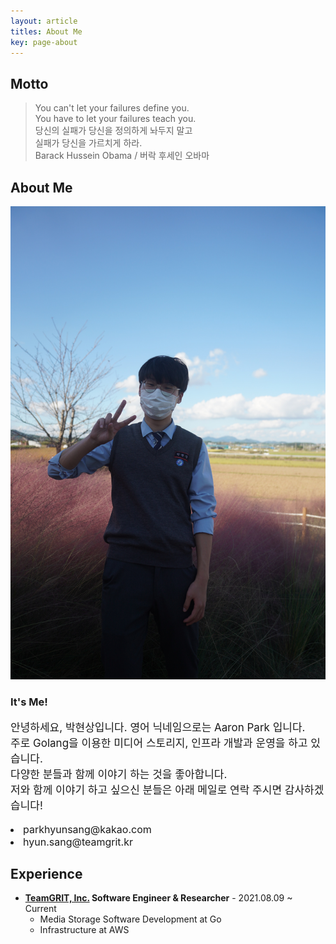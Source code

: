 ```yaml
---
layout: article
titles: About Me
key: page-about
---
```

## Motto
> You can't let your failures define you.  
You have to let your failures teach you.  
당신의 실패가 당신을 정의하게 놔두지 말고  
실패가 당신을 가르치게 하라.  
Barack Hussein Obama / 버락 후세인 오바마

## About Me
<div class="item">
  <div class="item__image">
    <img class="image image--lg" src="assets/profile.JPG"/>
  </div>
  <div class="item__content">
    <div class="item__header">
      <h3>It's Me!</h3>
    </div>
    <div class="item__description">
      <p style="font-size:17px">안녕하세요, 박현상입니다. 영어 닉네임으로는 Aaron Park 입니다.<br>
      주로 Golang을 이용한 미디어 스토리지, 인프라 개발과 운영을 하고 있습니다.<br>
      다양한 분들과 함께 이야기 하는 것을 좋아합니다. <br>
      저와 함께 이야기 하고 싶으신 분들은 아래 메일로 연락 주시면 감사하겠습니다!
      </p>
      <li><a herf="mailto:parkhyunsang@kakao.com" style="font-size:16px">parkhyunsang@kakao.com</a></li>
      <li><a herf="mailto:hyun.sang@teamgrit.kr" style="font-size:16px">hyun.sang@teamgrit.kr</a></li>
    </div>
  </div>
</div>

## Experience
- **[TeamGRIT, Inc.](https://teamgrit.kr) Software Engineer & Researcher** - 2021.08.09 ~ Current
  - Media Storage Software Development at Go
  - Infrastructure at AWS

